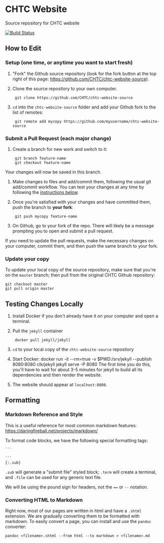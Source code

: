 # CHTC Website

Source repository for CHTC website

[![Build Status](https://travis-ci.org/CHTC/chtc-website-source.svg?branch=master)](https://travis-ci.org/CHTC/chtc-website-source)

## How to Edit

### Setup (one time, or anytime you want to start fresh)

1. "Fork" the Github source repository (look for the fork button at the 
top right of this page: https://github.com/CHTC/chtc-website-source). 
1. Clone the source repository to your own computer. 

		git clone https://github.com/CHTC/chtc-website-source
1. `cd` into the `chtc-website-source` folder and add your Github fork to the list of 
remotes: 

		git remote add mycopy https://github.com/myusername/chtc-website-source

### Submit a Pull Request (each major change)

1. Create a branch for new work and switch to it: 

		git branch feature-name
		git checkout feature-name
Your changes will now be saved in this branch. 
1. Make changes to files and add/commit them, following the usual git add/commit workflow. You 
can test your changes at any time by following the [instructions below](#testing-changes-locally). 
1. Once you're satisfied with your changes and have committed them, push the branch 
to **your fork**:

		git push mycopy feature-name
1. On Github, go to your fork of the repo. There will likely be a message prompting you 
to open and submit a pull request.  

If you need to update the pull requests, make the necessary changes on your computer, 
commit them, and then push the same branch to your fork. 

### Update your copy

To update your local copy of the source repository, make sure that you're on the `master` 
branch; then pull from the original CHTC Github repository: 

	git checkout master
	git pull origin master

## Testing Changes Locally

1. Install Docker if you don't already have it on your computer and open a terminal. 
2. Pull the `jekyll` container

		docker pull jekyll/jekyll
3. `cd` to your local copy of the `chtc-website-source` repository
4. Start Docker: 
		docker run -it --rm=true -v $PWD:/srv/jekyll --publish 8080:8080 clk/jekyll jekyll serve -P 8080
The first time you do this, you'll have to wait for about 3-5 minutes for jekyll to 
build all its dependencies and then render the website. 
5. The website should appear at `localhost:8080`. 

## Formatting

### Markdown Reference and Style

This is a useful reference for most common markdown features: https://daringfireball.net/projects/markdown/

To format code blocks, we have the following special formatting tags: 

	```

	```
	{:.sub}

`.sub` will generate a "submit file" styled block; `.term` will create a terminal, and `.file` can 
be used for any generic text file. 

We will be using the pound sign for headers, not the `==` or `--` notation. 

### Converting HTML to Markdown

Right now, most of our pages are written in html and have a `.shtml` extension. We are 
gradually converting them to be formatted with markdown. To easily convert a page, you 
can install and use the `pandoc` converter: 

	pandoc <filename>.shtml --from html --to markdown > <filename>.md